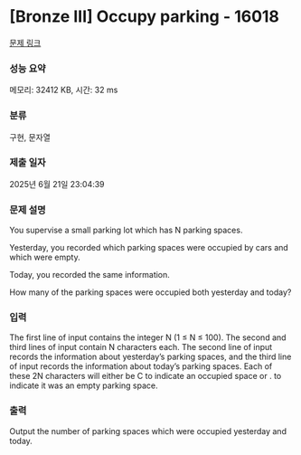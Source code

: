 # [Bronze III] Occupy parking - 16018 

[문제 링크](https://www.acmicpc.net/problem/16018) 

### 성능 요약

메모리: 32412 KB, 시간: 32 ms

### 분류

구현, 문자열

### 제출 일자

2025년 6월 21일 23:04:39

### 문제 설명

<p>You supervise a small parking lot which has N parking spaces.</p>

<p>Yesterday, you recorded which parking spaces were occupied by cars and which were empty.</p>

<p>Today, you recorded the same information.</p>

<p>How many of the parking spaces were occupied both yesterday and today?</p>

### 입력 

 <p>The first line of input contains the integer N (1 ≤ N ≤ 100). The second and third lines of input contain N characters each. The second line of input records the information about yesterday’s parking spaces, and the third line of input records the information about today’s parking spaces. Each of these 2N characters will either be C to indicate an occupied space or . to indicate it was an empty parking space.</p>

### 출력 

 <p>Output the number of parking spaces which were occupied yesterday and today.</p>

